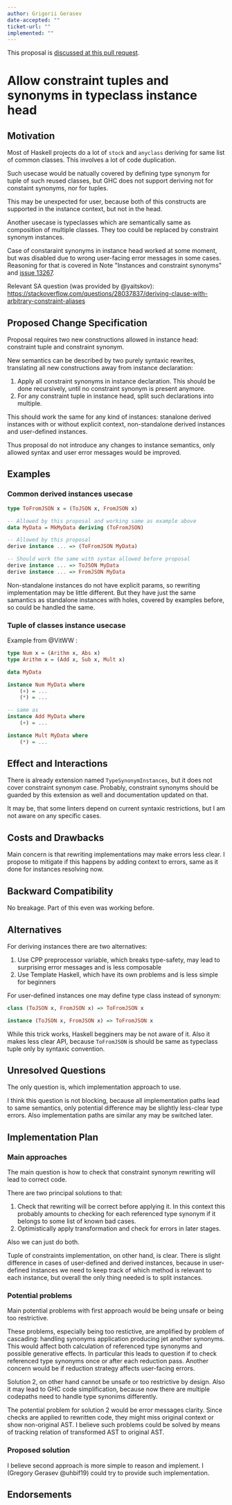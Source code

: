 ```yaml
---
author: Grigorii Gerasev
date-accepted: ""
ticket-url: ""
implemented: ""
---
```


This proposal is [discussed at this pull request](https://github.com/ghc-proposals/ghc-proposals/pull/597).

# Allow constraint tuples and synonyms in typeclass instance head

## Motivation

Most of Haskell projects do a lot of `stock` and `anyclass` deriving
for same list of common classes. This involves a lot of code duplication.

Such usecase would be natually covered by defining type synonym
for tuple of such reused classes, but GHC does not support deriving
not for constaint synonyms, nor for tuples.

This may be unexpected for user, because both of this constructs
are supported in the instance context, but not in the head.

Another usecase is typeclasses which are semantically same as composition of
multiple classes. They too could be replaced by constraint synonym instances.

Case of constaraint synonyms in instance head worked at some moment,
but was disabled due to wrong user-facing error messages in some cases.
Reasoning for that is covered in Note "Instances and constraint synonyms"
and [issue 13267](https://gitlab.haskell.org/ghc/ghc/-/issues/13267).

Relevant SA question (was provided by @yaitskov):
https://stackoverflow.com/questions/28037837/deriving-clause-with-arbitrary-constraint-aliases

## Proposed Change Specification

Proposal requires two new constructions allowed in instance head:
constraint tuple and constraint synonym.

New semantics can be described by two purely syntaxic rewrites,
translating all new constructions away from instance declaration:

1. Apply all constraint synonyms in instance declaration.
   This should be done recursively,
   until no constraint synonym is present anymore.
2. For any constraint tuple in instance head,
   split such declarations into multiple.

This should work the same for any kind of instances:
stanalone derived instances with or without explicit context,
non-standalone derived instances
and user-defined instances.

Thus proposal do not introduce any changes to instance semantics,
only allowed syntax and user error messages would be improved.

## Examples

### Common derived instances usecase

```haskell
type ToFromJSON x = (ToJSON x, FromJSON x)

-- Allowed by this proposal and working same as example above
data MyData = MkMyData deriving (ToFromJSON)

-- Allowed by this proposal
derive instance ... => (ToFromJSON MyData)

-- Should work the same with syntax allowed before proposal
derive instance ... => ToJSON MyData
derive instance ... => FromJSON MyData
```

Non-standalone instances do not have explicit params,
so rewriting implementation may be little different.
But they have just the same samantics as standalone instances with holes,
covered by examples before, so could be handled the same.

### Tuple of classes instance usecase

Example from @VitWW :

```haskell
type Num x = (Arithm x, Abs x)
type Arithm x = (Add x, Sub x, Mult x)

data MyData

instance Num MyData where
    (+) = ...
    (*) = ...

-- same as
instance Add MyData where
    (+) = ...

instance Mult MyData where
    (*) = ...
```

## Effect and Interactions

There is already extension named `TypeSynonymInstances`,
but it does not cover constraint synonym case.
Probably, constraint synonyms should be guarded by this extension as well
and documentation updated on that.

It may be, that some linters depend on current syntaxic restrictions,
but I am not aware on any specific cases.

## Costs and Drawbacks

Main concern is that rewriting implementations may make errors less clear.
I propose to mitigate if this happens by adding context to errors,
same as it done for instances resolving now.

## Backward Compatibility

No breakage. Part of this even was working before.

## Alternatives

For deriving instances there are two alternatives:

1. Use CPP preprocessor variable, which breaks type-safety,
   may lead to surprising error messages and is less composable
2. Use Template Haskell, which have its own problems and is less simple for beginners

For user-defined instances one may define type class instead of synonym:

```haskell
class (ToJSON x, FromJSON x) => ToFromJSON x

instance (ToJSON x, FromJSON x) => ToFromJSON x
```

While this trick works, Haskell begginers may be not aware of it.
Also it makes less clear API, because `ToFromJSON` is should be same as
typeclass tuple only by syntaxic convention.

## Unresolved Questions

The only question is, which implementation approach to use.

I think this question is not blocking,
because all implementation paths lead to same semantics,
only potential difference may be slightly less-clear type errors.
Also implementation paths are similar any may be switched later.

## Implementation Plan

### Main approaches

The main question is how to check that constraint synonym rewriting
will lead to correct code.

There are two principal solutions to that:

1. Check that rewriting will be correct before applying it.
   In this context this probably amounts to checking for each referenced
   type synonym if it belongs to some list of known bad cases.
2. Optimistically apply transformation and check for errors in later stages.

Also we can just do both.

Tuple of constraints implementation, on other hand, is clear.
There is slight difference in cases of user-defined and derived instances,
because in user-defined instances we need to keep track of which
method is relevant to each instance,
but overall the only thing needed is to split instances.

### Potential problems

Main potential problems with first approach
would be being unsafe or being too restrictive.

These problems, especially being too restictive,
are amplified by problem of cascading:
handling synonyms application producing jet another synonyms.
This would affect both calculation of referenced type synonyms
and possible generative effects.
In particular this leads to question if to check referenced type synonyms
once or after each reduction pass.
Another concern would be if reduction strategy affects user-facing errors.

Solution 2, on other hand cannot be unsafe or too restrictive by design.
Also it may lead to GHC code simplification,
because now there are multiple codepaths
need to handle type synonims differently.

The potential problem for solution 2 would be error messages clarity.
Since checks are applied to rewritten code,
they might miss original context or show non-original AST.
I believe such problems could be solved by means of
tracking relation of transformed AST to original AST.

### Proposed solution

I believe second approach is more simple to reason and implement.
I (Gregory Gerasev @uhbif19) could try to provide such implementation.

## Endorsements

